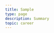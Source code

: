 ```yaml
---
title: Sample
type: page
description: Summary
topic: career
---
```


<!--### Thank you for your support!


Hello. If you like this template, I'd be happy to get a [coffee donation](https://ko-fi.com/heycharlola) :)

{{< figure src="/images/thankyou.png" title="" >}}
-->
